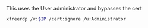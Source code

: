 This uses the User administrator and bypasses the cert
```bash
xfreerdp /v:$IP /cert:ignore /u:Administrator
```